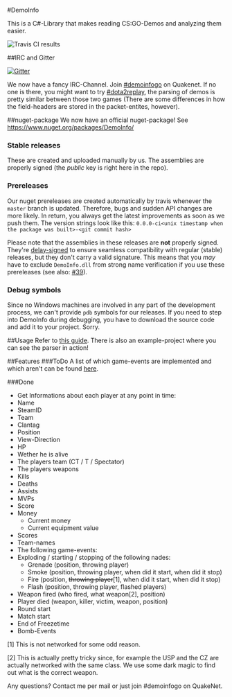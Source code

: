 #DemoInfo

This is a C#-Library that makes reading CS:GO-Demos and analyzing them easier. 

![Travis CI results](https://travis-ci.org/EHVAG/demoinfo.svg?branch=master)

##IRC and Gitter

[![Gitter](https://badges.gitter.im/Join%20Chat.svg)](https://gitter.im/EHVAG/demoinfo?utm_source=badge&utm_medium=badge&utm_campaign=pr-badge&utm_content=body_badge)

We now have a fancy IRC-Channel. Join [#demoinfogo](http://webchat.quakenet.org/?channels=demoinfogo) on Quakenet. If no one is there, you might want to try [#dota2replay](http://webchat.quakenet.org/?channels=dota2ŕeplay), the parsing of demos is pretty similar between those two games (There are some differences in how the field-headers are stored in the packet-entites, however).

##nuget-package
We now have an official nuget-package! See https://www.nuget.org/packages/DemoInfo/

### Stable releases

These are created and uploaded manually by us. The assemblies are properly signed (the *public* key is right here in the repo).

### Prereleases

Our nuget prereleases are created automatically by travis whenever the `master` branch is updated. Therefore, bugs and sudden API changes are more likely. In return, you always get the latest improvements as soon as we push them. The version strings look like this: `0.0.0-ci<unix timestamp when the package was built>-<git commit hash>`

Please note that the assemblies in these releases are **not** properly signed. They're [delay-signed](https://msdn.microsoft.com/en-us/library/t07a3dye.aspx) to ensure seamless compatibility with regular (stable) releases, but they don't carry a valid signature. This means that you *may* have to exclude `DemoInfo.dll` from strong name verification if you use these prereleases (see also: [#39](https://github.com/moritzuehling/demoinfo-public/pull/39)).

### Debug symbols

Since no Windows machines are involved in any part of the development process, we can't provide `pdb` symbols for our releases. If you need to step into DemoInfo during debugging, you have to download the source code and add it to your project. Sorry.

##Usage
Refer to [this guide](https://github.com/moritzuehling/demostatistics-generator/blob/master/README.md#usage-of-demoinfo-public). There is also an example-project where you can see the parser in action!

##Features 
###ToDo
A list of which game-events are implemented and which aren't can be found [here](https://gist.github.com/moritzuehling/bcc71f306249f0d85628). 

###Done

* Get Informations about each player at any point in time: 
 * Name
 * SteamID
 * Team
 * Clantag
 * Position
 * View-Direction
 * HP
 * Wether he is alive
 * The players team (CT / T / Spectator)
 * The players weapons
 * Kills
 * Deaths
 * Assists
 * MVPs
 * Score
 * Money
    * Current money
    * Current equipment value
* Scores
* Team-names
* The following game-events: 
 * Exploding / starting / stopping of the following nades: 
    * Grenade (position, throwing player)
    * Smoke (position, throwing player, when did it start, when did it stop)
    * Fire (position, ~~throwing player~~[1], when did it start, when did it stop)
    * Flash (position, throwing player, flashed players)
 * Weapon fired (who fired, what weapon[2], position)
 * Player died (weapon, killer, victim, weapon, position)
 * Round start
 * Match start
 * End of Freezetime
 * Bomb-Events

[1] This is not networked for some odd reason. 

[2] This is actually pretty tricky since, for example the USP and the CZ are actually networked with the same class. We use some dark magic to find out what is the correct weapon. 
  
 Any questions? Contact me per mail or just join #demoinfogo on QuakeNet. 
